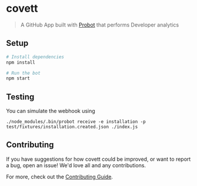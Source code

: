 # covett

> A GitHub App built with [Probot](https://github.com/probot/probot) that performs Developer analytics

## Setup

```sh
# Install dependencies
npm install

# Run the bot
npm start
```


## Testing

You can simulate the webhook using

```
./node_modules/.bin/probot receive -e installation -p test/fixtures/installation.created.json ./index.js
```

## Contributing

If you have suggestions for how covett could be improved, or want to report a bug, open an issue! We'd love all and any contributions.

For more, check out the [Contributing Guide](CONTRIBUTING.md).
